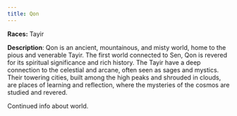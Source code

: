 ```yaml
---
title: Qon
---
```


**Races:** Tayir

**Description**: Qon is an ancient, mountainous, and misty world, home to the pious and venerable Tayir. The first world connected to Sen, Qon is revered for its spiritual significance and rich history. The Tayir have a deep connection to the celestial and arcane, often seen as sages and mystics. Their towering cities, built among the high peaks and shrouded in clouds, are places of learning and reflection, where the mysteries of the cosmos are studied and revered.

<!--more-->

<div class="todo">Continued info about world.</div>